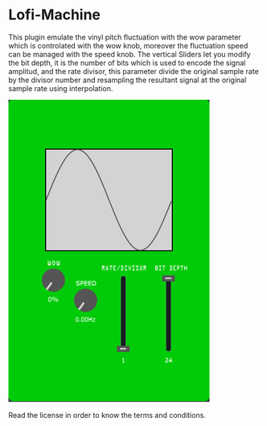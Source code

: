 # Lofi-Machine

This plugin emulate the vinyl pitch fluctuation with the wow parameter which is controlated with the wow knob, moreover the fluctuation speed can be managed with the speed knob.
The vertical Sliders let you modify the bit depth, it is the number of bits which is used to encode the signal amplitud, and the rate divisor, this parameter divide the original sample rate by the divisor number and resampling the resultant signal at the original sample rate using interpolation.

![](Interfaz.PNG)

Read the license in order to know the terms and conditions.
